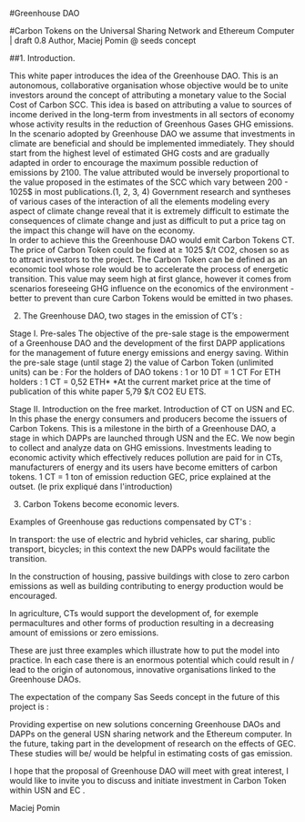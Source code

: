 #Greenhouse DAO 

#Carbon Tokens on the Universal Sharing Network and Ethereum Computer
| draft 0.8 Author, Maciej Pomin @ seeds concept   

##1. Introduction.

This white paper introduces the idea of the Greenhouse DAO.
This is an autonomous, collaborative organisation whose objective would be to unite investors around the concept of attributing a monetary value to the Social Cost of Carbon SCC.
This idea is based on attributing a value to sources of income derived in the long-term from investments in all sectors of economy whose activity results in the reduction of Greenhous Gases GHG emissions.
In the scenario adopted by Greenhouse DAO we assume that investments in climate are beneficial and should be implemented immediately. 
They should start from the highest level of estimated GHG costs and are gradually adapted in order to encourage the maximum possible reduction of emissions by 2100.
The value attributed would be inversely proportional to the value proposed in the estimates of the SCC which vary between 200 - 1025$ in most publications.(1, 2, 3, 4)
Government research and syntheses of various cases of the interaction of all the elements modeling every aspect of climate change reveal that it is extremely difficult to estimate the consequences of climate change and just as difficult to put a price tag on the impact this change will have on the economy.  
In order to achieve this the Greenhouse DAO would emit Carbon Tokens CT.
The price of Carbon Token could be fixed at ≥ 1025 $/t CO2, chosen so as to attract investors to the project.
The Carbon Token can be defined as an economic tool whose role would be to accelerate the process of energetic transition.
This value may seem high at first glance, however it comes from scenarios foreseeing GHG influence on the economics of the environment - better to prevent than cure
Carbon Tokens would be emitted in two phases.


2. The Greenhouse DAO, two stages in the emission of CT’s :

Stage I. Pre-sales 
The objective of the pre-sale stage is the empowerment of a Greenhouse DAO and the development of the first DAPP applications for the management of future energy emissions and energy saving. 
Within the pre-sale stage (until stage 2) the value of Carbon Token (unlimited units) can be :
For the holders of  DAO tokens :
1 or 10 DT = 1 CT
For ETH holders :
1 CT = 0,52 ETH*
*At the current market price at the time of publication of this white paper 5,79 $/t CO2 EU ETS.

Stage II. Introduction on the free market.
Introduction of CT on USN and EC. In this phase the energy consumers and producers become the issuers of Carbon Tokens.
This is a milestone in the birth of a Greenhouse DAO, a stage in which DAPPs are launched through USN and the EC. We now begin to collect and analyze data on GHG emissions. Investments leading to economic activity which effectively reduces pollution are paid for in CTs, manufacturers of energy and its users have become emitters of carbon tokens.
1 CT = 1 ton of emission reduction GEC, price explained at the outset. (le prix expliqué dans l'introduction)


3. Carbon Tokens become economic levers.

Examples of Greenhouse gas reductions compensated by CT's :
    
In transport: the use of electric and hybrid vehicles, car sharing, public transport, bicycles; in this context the new DAPPs would facilitate the transition.

In the construction of housing, passive buildings with close to zero carbon emissions as well as building contributing to energy production would be encouraged.

In agriculture,  CTs would support the development of, for exemple permacultures and other forms of production resulting in a decreasing amount of emissions or zero emissions.

These are just three examples which illustrate how to put the model into practice. In each case there is an enormous potential which could result in / lead to the origin of autonomous, innovative organisations linked to the Greenhouse DAOs.

  The expectation of the company Sas Seeds concept in the future of this project is :

Providing expertise on new solutions concerning Greenhouse DAOs and DAPPs on the general USN sharing network and the Ethereum computer.
In the future, taking part in the development of research on the effects of GEC. These studies will be/ would be helpful in estimating costs of gas emission.

I hope that the proposal of Greenhouse DAO will meet with great interest, I would like to invite you to discuss and initiate investment in Carbon Token within USN and EC .


Maciej Pomin







